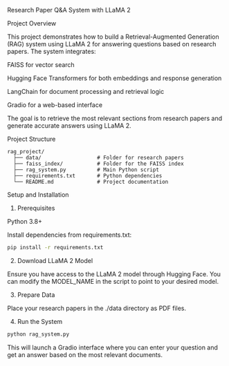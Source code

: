 Research Paper Q&A System with LLaMA 2

Project Overview

This project demonstrates how to build a Retrieval-Augmented Generation (RAG) system using LLaMA 2 for answering questions based on research papers. The system integrates:

FAISS for vector search

Hugging Face Transformers for both embeddings and response generation

LangChain for document processing and retrieval logic

Gradio for a web-based interface

The goal is to retrieve the most relevant sections from research papers and generate accurate answers using LLaMA 2.

Project Structure
```
rag_project/
  ├── data/                  # Folder for research papers
  ├── faiss_index/           # Folder for the FAISS index
  ├── rag_system.py          # Main Python script
  ├── requirements.txt       # Python dependencies
  └── README.md              # Project documentation
```

Setup and Installation

1. Prerequisites

Python 3.8+

Install dependencies from requirements.txt:
```bash
pip install -r requirements.txt
```

2. Download LLaMA 2 Model

Ensure you have access to the LLaMA 2 model through Hugging Face. You can modify the MODEL_NAME in the script to point to your desired model.

3. Prepare Data

Place your research papers in the ./data directory as PDF files.

4. Run the System
```bash
python rag_system.py
```
This will launch a Gradio interface where you can enter your question and get an answer based on the most relevant documents.
